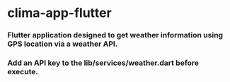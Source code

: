 # clima-app-flutter
### Flutter application designed to get weather information using GPS location via a weather API.
### Add an API key to the lib/services/weather.dart before execute.

